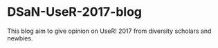 # DSaN-UseR-2017-blog
This blog aim to give opinion on UseR! 2017 from diversity scholars and newbies. 
